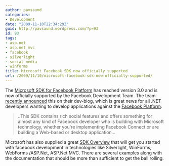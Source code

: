 ```yaml
---
author: pavsaund
categories:
- Development
date: "2009-11-10T22:34:29Z"
guid: http://pavsaund.wordpress.com/?p=93
id: 93
tags:
- asp.net
- asp.net mvc
- facebook
- silverlight
- social media
- winforms
title: Microsoft Facebook SDK now officially supported
url: /2009/11/10/microsoft-facebook-sdk-now-officially-supported/
---
```


The <a href="http://team.silverlight.net/announcement/announcing-the-new-microsoft-sdk-for-facebook-platform/" target="_blank">Microsoft SDK for Facebook Platform</a> has reached version 3.0 and is now officially supported by the Facebook Development Team. The team <a href="http://developers.facebook.com/news.php?blog=1&amp;story=334" target="_blank">recently announced</a> this on their dev-blog, which is great news for all .NET developers wanting to develop applications against the <a href="http://developers.facebook.com/" target="_blank">Facebook Platform</a>.
<blockquote>..This SDK contains rich social features and offers something for almost any kind of Facebook developer who is building with Microsoft technology, whether you're implementing Facebook Connect or are building a Web-based or desktop application...</blockquote>
Microsoft has also supplied a great <a href="http://msdn.microsoft.com/en-us/windows/ee388574.aspx" target="_blank">SDK Overview</a> that will get you started with facebook development in technologies like Silverlight, WinForms, WebForms /ASP.Net, ASP.Net MVC. There are several examples along with the documentation that should be more than sufficient to get the ball rolling.